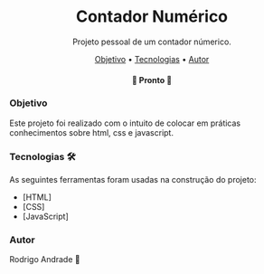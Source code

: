 <h1 align="center">Contador Numérico</h1>
<p align="center">Projeto pessoal de um contador númerico.</p>

<p align="center">
 <a href="#objetivo">Objetivo</a> •
 <a href="#tecnologias">Tecnologias</a> •  
 <a href="#autor">Autor</a>
</p>

<h4 align="center"> 
	🚧  Pronto  🚧
</h4>

### Objetivo

Este projeto foi realizado com o intuito de colocar em práticas conhecimentos sobre html, css e javascript. 

### Tecnologias 🛠

As seguintes ferramentas foram usadas na construção do projeto:

- [HTML]
- [CSS]
- [JavaScript]

### Autor <br>
Rodrigo Andrade 🚀
